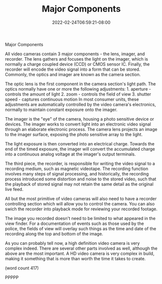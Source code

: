 ﻿---
title: "Major Components"
date: 2022-02-24T06:59:21-08:00
description: "High Definition Video Cameras Tips for Web Success"
featured_image: "/images/High Definition Video Cameras.jpg"
tags: ["High Definition Video Cameras"]
---

Major Components

All video cameras contain 3 major components - the
lens, imager, and recorder.  The lens gathers and
focuses the light on the imager, which is normally
a charge coupled device (CCD) or CMOS sensor IC.
Finally, the recorder will encode the video signal
into a form that can be stored. Commonly, the optics
and imager are known as the camera section.

The optic lens is the first component in the camera
section's light path.  The optics normally have one
or more the following adjustments:
	1.  aperture - controls the amount of light
	2.  zoom - controls the field of view
	3.  shutter speed - captures continuous motion
In most consumer units, these adjustments are 
automatically controlled by the video camera's 
electronics, normally to maintain constant exposure
onto the imager.  

The imager is the "eye" of the camera, housing a
photo sensitive device or devices.  The imager works
to convert light into an electronic video signal 
through an elaborate electronic process.  The 
camera lens projects an image to the imager surface,
exposing the photo sensitive array to the light.

The light exposure is then converted into an electrical
charge. Towards the end of the timed exposure, the
imager will convert the accumulated charge into a
continuous analog voltage at the imager's output
terminals.  

The third piece, the recorder, is responsible for
writing the video signal to a recording medium,
such as magnetic videotape.  The recording function
involves many steps of signal processing, and
historically, the recording process introduced 
some distortion and noise to the stored video, 
such that the playback of stored signal may not
retain the same detail as the original live feed.

All but the most primitive of video cameras will
also need to have a recorder controlling section 
which will allow you to control the camera.  You
can also swich the recorder into playback mode
for reviewing your recorded footage.

The image you recorded doesn't need to be limited
to what appeared in the view finder.  For a 
documentation of events such as those used by the
police, the fields of view will overlay such 
things as the time and date of the recording along
the top and bottom of the image.

As you can probably tell now, a high definition
video camera is very complex indeed.  There are 
several other parts involved as well, although the
above are the most important.  A HD video camera
is very complex in build, making it something
that is more than worth the time it takes to create.

(word count 417)

PPPPP

